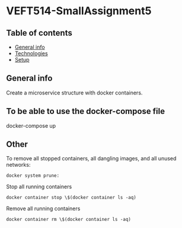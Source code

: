 # VEFT514-SmallAssignment5

## Table of contents
* [General info](#general-info)
* [Technologies](#technologies)
* [Setup](#setup)

## General info
Create a microservice structure with docker containers.
		
## To be able to use the docker-compose file
docker-compose up

## Other
To remove all stopped containers, all dangling images, and all unused networks:

```
docker system prune:
```

Stop all running containers

```
docker container stop \$(docker container ls -aq)
```

Remove all running containers

```
docker container rm \$(docker container ls -aq)
```
